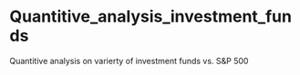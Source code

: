 # Quantitive_analysis_investment_funds
Quantitive analysis on varierty of investment funds vs. S&amp;P 500
